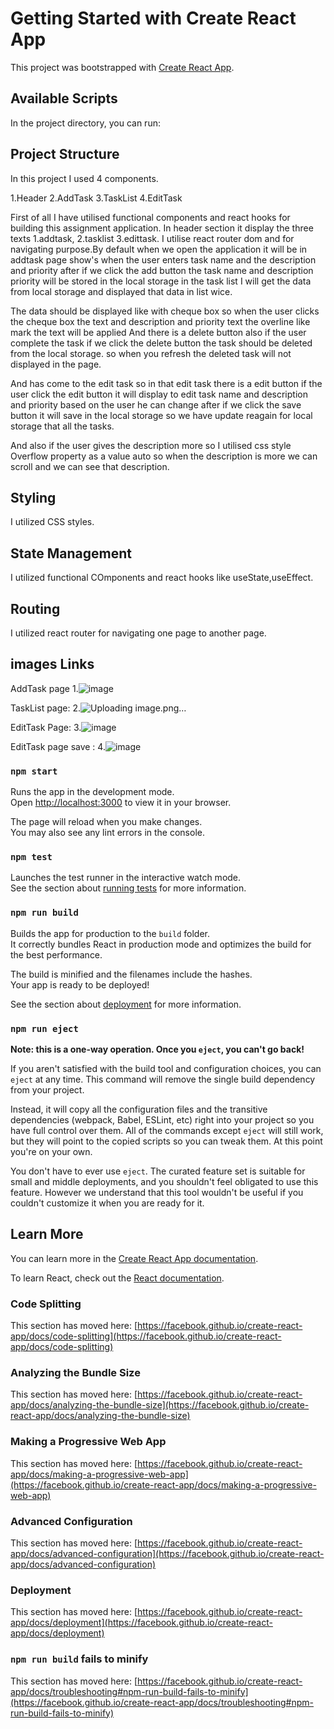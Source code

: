 # Getting Started with Create React App

This project was bootstrapped with [Create React App](https://github.com/facebook/create-react-app).

## Available Scripts

In the project directory, you can run:


## Project Structure
In this project I used 4 components.

1.Header
2.AddTask
3.TaskList
4.EditTask
 
First of all I have utilised functional components and react hooks for building this assignment application. In header section it display the three texts 1.addtask, 2.tasklist 3.edittask. I utilise react router dom and for navigating purpose.By default when we open the application it will be in addtask page show's when the user enters task name and the description and priority after if we click the add button the task name and description priority will be stored in the local storage in the task list I will get the data from local storage and  displayed that data  in list wice.

The data should be displayed like with cheque box so when the user clicks the cheque box the text and description and priority text the overline like mark the text  will be applied And there is a delete button also if the user complete the task if we click the delete button the task should be deleted from the local storage. so when you refresh the deleted task will not displayed in the page.

And has come to the edit task so in that edit task there is a edit button if the user click the edit button it will display to edit task name and description and priority based on the user he can change after if we click the save button it will save in the local storage so we have update reagain for local storage that all the tasks.

And also if the user gives the description more so I utilised css style Overflow property as a value auto so when the description is more we can scroll and we can see that description.

## Styling
I utilized CSS styles.

## State Management
I utilized functional COmponents and react hooks like useState,useEffect.

## Routing
I utilized react router for navigating one page to another page.

## images Links

AddTask page
1.![image](https://github.com/Spraveen111/acla/assets/121080561/193b96b0-e895-48aa-86d2-2951ed669d5c)

TaskList page:
2.![Uploading image.png…]()


EditTask Page:
3.![image](https://github.com/Spraveen111/acla/assets/121080561/b24363e1-a2d7-45a4-9e53-62b6306d25be)


EditTask page save :
4.![image](https://github.com/Spraveen111/acla/assets/121080561/c3e3b3a0-d72a-4e5e-9051-213d3c5e41b6)



### `npm start`

Runs the app in the development mode.\
Open [http://localhost:3000](http://localhost:3000) to view it in your browser.

The page will reload when you make changes.\
You may also see any lint errors in the console.

### `npm test`

Launches the test runner in the interactive watch mode.\
See the section about [running tests](https://facebook.github.io/create-react-app/docs/running-tests) for more information.

### `npm run build`

Builds the app for production to the `build` folder.\
It correctly bundles React in production mode and optimizes the build for the best performance.

The build is minified and the filenames include the hashes.\
Your app is ready to be deployed!

See the section about [deployment](https://facebook.github.io/create-react-app/docs/deployment) for more information.

### `npm run eject`

**Note: this is a one-way operation. Once you `eject`, you can't go back!**

If you aren't satisfied with the build tool and configuration choices, you can `eject` at any time. This command will remove the single build dependency from your project.

Instead, it will copy all the configuration files and the transitive dependencies (webpack, Babel, ESLint, etc) right into your project so you have full control over them. All of the commands except `eject` will still work, but they will point to the copied scripts so you can tweak them. At this point you're on your own.

You don't have to ever use `eject`. The curated feature set is suitable for small and middle deployments, and you shouldn't feel obligated to use this feature. However we understand that this tool wouldn't be useful if you couldn't customize it when you are ready for it.

## Learn More

You can learn more in the [Create React App documentation](https://facebook.github.io/create-react-app/docs/getting-started).

To learn React, check out the [React documentation](https://reactjs.org/).

### Code Splitting

This section has moved here: [https://facebook.github.io/create-react-app/docs/code-splitting](https://facebook.github.io/create-react-app/docs/code-splitting)

### Analyzing the Bundle Size

This section has moved here: [https://facebook.github.io/create-react-app/docs/analyzing-the-bundle-size](https://facebook.github.io/create-react-app/docs/analyzing-the-bundle-size)

### Making a Progressive Web App

This section has moved here: [https://facebook.github.io/create-react-app/docs/making-a-progressive-web-app](https://facebook.github.io/create-react-app/docs/making-a-progressive-web-app)

### Advanced Configuration

This section has moved here: [https://facebook.github.io/create-react-app/docs/advanced-configuration](https://facebook.github.io/create-react-app/docs/advanced-configuration)

### Deployment

This section has moved here: [https://facebook.github.io/create-react-app/docs/deployment](https://facebook.github.io/create-react-app/docs/deployment)

### `npm run build` fails to minify

This section has moved here: [https://facebook.github.io/create-react-app/docs/troubleshooting#npm-run-build-fails-to-minify](https://facebook.github.io/create-react-app/docs/troubleshooting#npm-run-build-fails-to-minify)
